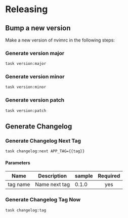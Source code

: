 <!-- Space: Projects -->
<!-- Parent: Nvimrc -->
<!-- Title: Releasing Nvimrc -->
<!-- Label: Nvimrc -->
<!-- Label: Project -->
<!-- Label: Releasing -->
<!-- Include: disclaimer.md -->
<!-- Include: ac:toc -->

# Releasing

## Bump a new version

Make a new version of nvimrc in the following steps:

### Generate version major

```bash
task version:major
```

### Generate version minor

```bash
task version:minor
```

### Generate version patch

```bash
task version:patch
```

## Generate Changelog

### Generate Changelog Next Tag

```bash
task changelog:next APP_TAG={{tag}}
```

#### Parameters

| Name     | Description   | sample | Required |
| -------- | ------------- | ------ | :------: |
| tag name | Name next tag | 0.1.0  |   yes    |

### Generate Changelog Tag Now

```bash
task changelog:tag
```
